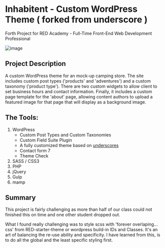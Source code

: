 # Inhabitent - Custom WordPress Theme ( forked from underscore )

Forth Project for RED Academy - Full-Time Front-End Web Development Professional

![image](https://cloud.githubusercontent.com/assets/16886114/16460851/58f32422-3dde-11e6-9116-e4df55c3cc7c.png)

## Project Description

A custom WordPress theme for an mock-up camping store. The site includes custom post types ('products' and 'adventures') and a custom taxonomy ('product type'). There are two custom widgets to allow client to set business hours and contact information.  Finally, it includes a custom page template for the 'about' page, allowing content authors to upload a featured image for that page that will display as a background image.

## The Tools:

1. WordPress
	- Custom Post Types and Custom Taxonomies
	- Custom Field Suite Plugin
	- A fully customized theme based on [underscores](https://github.com/automattic/_s)
	- Contact form 7
	- Theme Check
2. SASS / CSS3
3. PHP
4. jQuery
5. Gulp
6. mamp

## Summary

This project is fairly challenging as more than half of our class could not finished this on time and one other student dropped out. 

What I found really challenging was to style scss with 'forever overlaping... css' from RED-starter-theme or wordpress build-in IDs and Classes. It's an art of balancing the re-use ability and specificity. I have learned from this, is to do all the global and the least specific styling first. 

